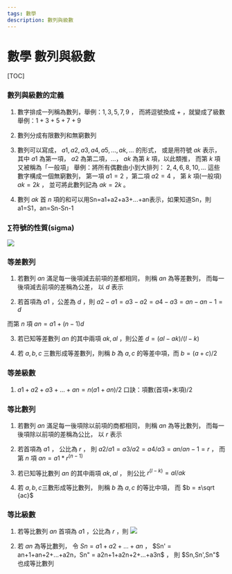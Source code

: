 ```yaml
---
tags: 數學
description: 數列與級數
---
```


# 數學 數列與級數

[TOC]

### 數列與級數的定義

1. 數字排成一列稱為數列，舉例：$1,3,5,7,9$ ，
而將逗號換成 $+$ ，就變成了級數 舉例：$1+3+5+7+9$

2. 數列分成有限數列和無窮數列

3. 數列可以寫成， $a1,a2,a3,a4,a5,...,ak,...$ 的形式，
或是用符號 $ak$ 表示，
其中 $a1$ 為第一項，
$a2$ 為第二項，...，
$ak$ 為第 $k$ 項，以此類推，
而第 $k$ 項又被稱為「一般項」
舉例：將所有偶數由小到大排列： $2,4,6,8,10,...$ 這些數字構成一個無窮數列，
第一項 $a1=2$ ，第二項 $a2=4$ ，
第 $k$ 項(一般項) $ak=2k$ ，
並可將此數列記為 $ak=2k$ 。

4. 數列 $ak$ 首 $n$ 項的和可以用Sn=a1+a2+a3+...+an表示，如果知道Sn，則a1=S1，an=Sn-Sn-1

### ∑符號的性質(sigma)

![](https://i.imgur.com/T21EWwT.png)


### 等差數列

1. 若數列 $an$ 滿足每一後項減去前項的差都相同，
則稱 $an$ 為等差數列，
而每一後項減去前項的差稱為公差，
以 $d$ 表示

2. 若首項為 $a1$ ，公差為 $d$ ，則 $a2-a1 = a3-a2 = a4-a3 = an-an-1 = d$

而第 $n$ 項 $an = a1+(n-1)d$

3. 若已知等差數列 $an$ 的其中兩項 $ak,al$ ，則公差 $d = (al-ak)/(l-k)$

4. 若 $a,b,c$ 三數形成等差數列，則稱 $b$ 為 $a,c$ 的等差中項，而 $b = (a+c)/2$

### 等差級數

1. $a1+a2+a3+...+an = n(a1+an)/2$
口訣：項數(首項+末項)/2

### 等比數列

1. 若數列 $an$ 滿足每一後項除以前項的商都相同，
則稱 $an$ 為等比數列，
而每一後項除以前項的差稱為公比，
以 $r$ 表示

2. 若首項為 $a1$ ，
公比為 $r$ ，
則 $a2/a1 = a3/a2 = a4/a3 = an/an-1 = r$ ，
而第 $n$ 項 $an = a1*r^(n-1)$

3. 若已知等比數列 $an$ 的其中兩項 $ak,al$ ，
則公比 $r^(l-k) = al/ak$

4. 若 $a,b,c$三數形成等比數列，
則稱 $b$ 為 $a,c$ 的等比中項，
而 $b = ±\sqrt {ac}$

### 等比級數

1. 若等比數列 $an$ 首項為 $a1$ ，公比為 $r$ ，則
![](https://i.imgur.com/Ab6GFsP.png)

2. 若 $an$ 為等比數列，
令 $Sn = a1+a2+...+an$ ，
$Sn' = an+1+an+2+...+a2n，Sn" = a2n+1+a2n+2+...+a3n$ ，
則 $Sn,Sn',Sn"$ 也成等比數列